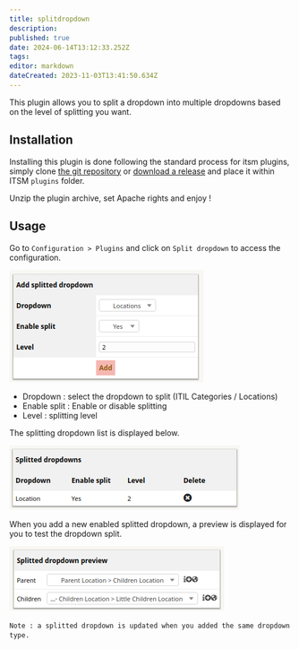 ```yaml
---
title: splitdropdown
description: 
published: true
date: 2024-06-14T13:12:33.252Z
tags: 
editor: markdown
dateCreated: 2023-11-03T13:41:50.634Z
---
```


This plugin allows you to split a dropdown into multiple dropdowns based on the level of splitting you want.

## Installation

Installing this plugin is done following the standard process for itsm plugins, simply clone [the git repository](https://github.com/itsmng/splitdropdown) or [download a release](https://github.com/itsmng/splitdropdown/releases) and place it within ITSM `plugins` folder.

Unzip the plugin archive, set Apache rights and enjoy !

## Usage

Go to `Configuration > Plugins` and click on `Split dropdown` to access the configuration.

![Add splitted dropdown](/splitdropdown/splitdropdown_add.png)

* Dropdown : select the dropdown to split (ITIL Categories / Locations)
* Enable split : Enable or disable splitting
* Level : splitting level

The splitting dropdown list is displayed below.

![Splitted dropdown list](/splitdropdown/splitdropdown_list.png)

When you add a new enabled splitted dropdown, a preview is displayed for you to test the dropdown split.

![Splitted dropdown preview](/splitdropdown/splitdropdown_preview.png)

`Note : a splitted dropdown is updated when you added the same dropdown type.`